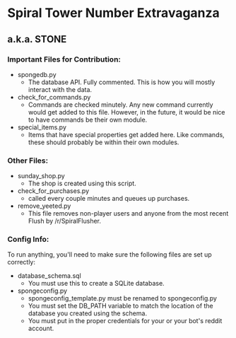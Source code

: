 # Spiral Tower Number Extravaganza

## a.k.a. STONE

### Important Files for Contribution:

* spongedb.py
  - The database API. Fully commented. This is how you will mostly interact with the data.
* check\_for\_commands.py
  - Commands are checked minutely. Any new command currently would get added to this file. However, in the future, it would be nice to have commands be their own module.
* special\_items.py
  - Items that have special properties get added here. Like commands, these should probably be within their own modules.

### Other Files:

* sunday\_shop.py
  - The shop is created using this script.
* check\_for\_purchases.py
  - called every couple minutes and queues up purchases.
* remove\_yeeted.py
  - This file removes non-player users and anyone from the most recent Flush by /r/SpiralFlusher.

### Config Info:

To run anything, you'll need to make sure the following files are set up correctly:

* database\_schema.sql
  - You must use this to create a SQLite database.
* spongeconfig.py
  - spongeconfig\_template.py must be renamed to spongeconfig.py
  - You must set the DB\_PATH variable to match the location of the database you created using the schema.
  - You must put in the proper credentials for your or your bot's reddit account.

